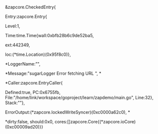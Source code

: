&zapcore.CheckedEntry{

Entry:zapcore.Entry{

Level:1, 

Time:time.Time{wall:0xbfb28b6c9de52ba5,

ext:442349, 

loc:(*time.Location)(0x95f8c0)}, 

*LoggerName:"", 

*Message:"sugarLogger Error fetching URL ", *

*Caller:zapcore.EntryCaller{

Defined:true, PC:0x6755fb, File:"/home/link/workspace/goproject/learn/zapdemo/main.go", Line:32}, Stack:""}, 

ErrorOutput:(*zapcore.lockedWriteSyncer)(0xc0000a62c0), *

*dirty:false, should:0x0, cores:[]zapcore.Core{(*zapcore.ioCore)(0xc00009ad20)}} 